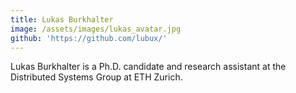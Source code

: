 ```yaml
---
title: Lukas Burkhalter
image: /assets/images/lukas_avatar.jpg
github: 'https://github.com/lubux/'
---
```


Lukas Burkhalter is a Ph.D. candidate and research assistant at the Distributed Systems Group at ETH Zurich.